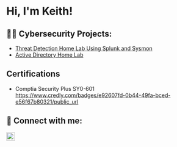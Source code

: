 <h1>Hi, I'm Keith! </h1>

<h2>👨‍💻 Cybersecurity Projects:</h2>

  - [Threat Detection Home Lab Using Splunk and Sysmon](https://github.com/KeithSingleton3/Threat-Detection-Home-Lab-Using-Splunk-and-Sysmon/tree/main)
  - [Active Directory Home Lab](https://github.com/KeithSingleton3/Threat-Detection-Home-Lab-Using-Splunk-and-Sysmon/tree/main)

<h2> Certifications</h2>

- Comptia Security Plus SY0-601 https://www.credly.com/badges/e92607fd-0b44-49fa-bced-e56f67b80321/public_url

<h2> 🤳 Connect with me:</h2>

[<img align="left" alt="JoshMadakor | LinkedIn" width="22px" src="https://cdn.jsdelivr.net/npm/simple-icons@v3/icons/linkedin.svg" />][linkedin]

[linkedin]: https://www.linkedin.com/in/keith-singleton-516293318/

<!--
**joshmadakor1/joshmadakor1** is a ✨ _special_ ✨ repository because its `README.md` (this file) appears on your GitHub profile.

Here are some ideas to get you started:

- 🔭 I’m currently working on ...
- 🌱 I’m currently learning ...
- 👯 I’m looking to collaborate on ...
- 🤔 I’m looking for help with ...
- 💬 Ask me about ...
- 📫 How to reach me: ...
- 😄 Pronouns: ...
- ⚡ Fun fact: ...
-->
